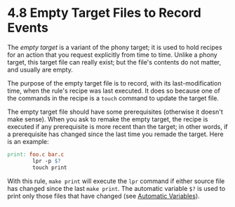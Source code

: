 # 4.8 Empty Target Files to Record Events

The _empty target_ is a variant of the phony target;
it is used to hold recipes for an action that you request explicitly from time to time.
Unlike a phony target, this target file can really exist;
but the file's contents do not matter, and usually are empty.

The purpose of the empty target file is to record, with its last-modification time, when the rule's recipe was last executed.
It does so because one of the commands in the recipe is a `touch` command to update the target file.

The empty target file should have some prerequisites (otherwise it doesn't make sense).
When you ask to remake the empty target, the recipe is executed if any prerequisite is more recent than the target;
in other words, if a prerequisite has changed since the last time you remade the target.
Here is an example:

```makefile
print: foo.c bar.c
        lpr -p $?
        touch print
```

With this rule, `make print` will execute the `lpr` command if either source file has changed since the last `make print`.
The automatic variable `$?` is used to print only those files that have changed (see [Automatic Variables](./automatic-variables)).

